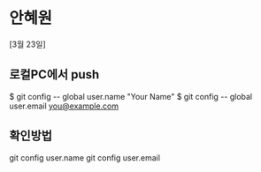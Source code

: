 # 안혜원

[3월 23일]

## 로컬PC에서 push
$ git config -- global user.name "Your Name"
$ git config -- global user.email you@example.com

## 확인방법
git config user.name
git config user.email